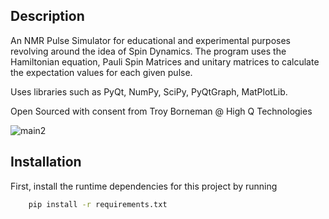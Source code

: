 ## Description
An NMR Pulse Simulator for educational and experimental purposes revolving around the idea of Spin Dynamics. 
The program uses the Hamiltonian equation, Pauli Spin Matrices and unitary matrices to calculate the expectation values for each given pulse.

Uses libraries such as PyQt, NumPy, SciPy, PyQtGraph, MatPlotLib.

Open Sourced with consent from Troy Borneman @ High Q Technologies

![main2](https://user-images.githubusercontent.com/46338325/65607816-24a0cc00-df7b-11e9-873c-71526832451b.jpg)


## Installation
First, install the runtime dependencies for this project by running

```bash
    pip install -r requirements.txt
```
